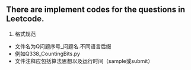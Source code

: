 There are implement codes for the questions in Leetcode.
---

1. 格式规范
 - 文件名为Q问题序号_问题名.不同语言后缀
 - 例如Q338_CountingBits.py
 - 文件注释应包括算法思想以及运行时间（sample或submit）


